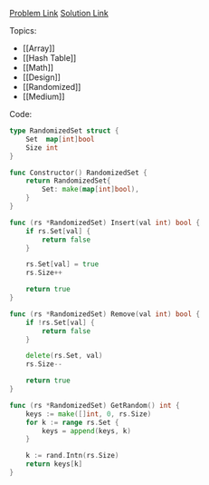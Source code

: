 [Problem Link](https://leetcode.com/problems/insert-delete-getrandom-o1)
[Solution Link](https://leetcode.com/problems/insert-delete-getrandom-o1/submissions/1747290208/)

Topics:
- [[Array]]
- [[Hash Table]]
- [[Math]]
- [[Design]]
- [[Randomized]]
- [[Medium]]

Code:
```go
type RandomizedSet struct {
	Set  map[int]bool
	Size int
}

func Constructor() RandomizedSet {
	return RandomizedSet{
		Set: make(map[int]bool),
	}
}

func (rs *RandomizedSet) Insert(val int) bool {
	if rs.Set[val] {
		return false
	}

	rs.Set[val] = true
	rs.Size++

	return true
}

func (rs *RandomizedSet) Remove(val int) bool {
	if !rs.Set[val] {
		return false
	}

	delete(rs.Set, val)
	rs.Size--

	return true
}

func (rs *RandomizedSet) GetRandom() int {
	keys := make([]int, 0, rs.Size)
	for k := range rs.Set {
		keys = append(keys, k)
	}

	k := rand.Intn(rs.Size)
	return keys[k]
}
```